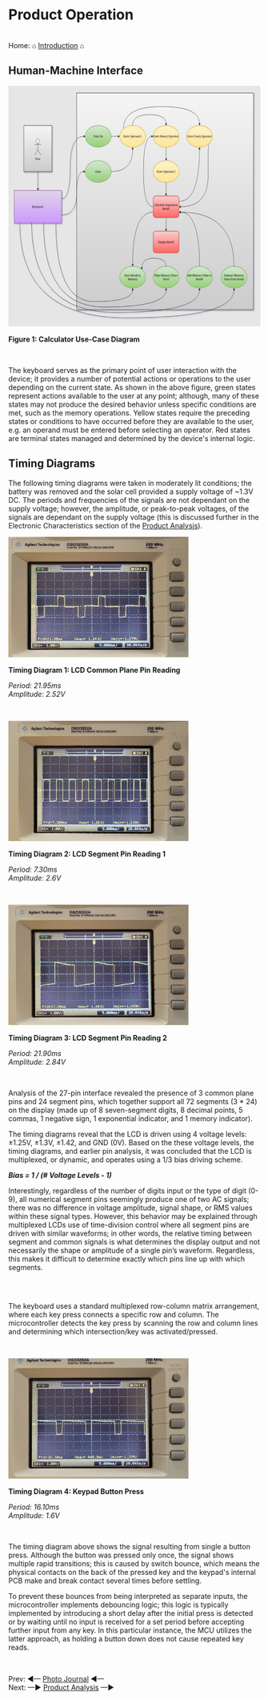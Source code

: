 # Product Operation

<br> Home: &#x2302; [Introduction](../index.md) &#x2302;  

##

## Human-Machine Interface

<img src="../images/diagrams/use-case.jpg" width="" height="480"
alt="Calculator Use-Case Diagram"
title="Calculator Use-Case Diagram">

**Figure 1: Calculator Use-Case Diagram**

<br>

The keyboard serves as the primary point of user interaction with the device; it provides a number of potential actions or operations to the user depending on the current state. As shown in the above figure, green states represent actions available to the user at any point; although, many of these states may not produce the desired behavior unless specific conditions are met, such as the memory operations. Yellow states require the preceding states or conditions to have occurred before they are available to the user, e.g. an operand must be entered before selecting an operator. Red states are terminal states managed and determined by the device's internal logic.

## Timing Diagrams

The following timing diagrams were taken in moderately lit conditions; the battery was removed and the solar cell provided a supply voltage of ~1.3V DC. The periods and frequencies of the signals are not dependant on the  supply voltage; however, the amplitude, or peak-to-peak voltages, of the signals are dependant on the supply voltage (this is discussed further in the Electronic Characteristics section of the [Product Analysis](../html/analysis.md)).

<img src="../images/timing/1.jpg" width="360" height="240"
alt="LCD Common Plane Timing Diagram"
title="LCD Common Plane Timing Diagram">

**Timing Diagram 1: LCD Common Plane Pin Reading**

*Period: 21.95ms*  
*Amplitude: 2.52V*

<br>

<img src="../images/timing/2.jpg" width="360" height="240"
alt="LCD Segment Timing Diagram 1"
title="LCD Segment Timing Diagram 1">

**Timing Diagram 2: LCD Segment Pin Reading 1**

*Period: 7.30ms*  
*Amplitude: 2.6V*

<br>

<img src="../images/timing/3.jpg" width="360" height="240"
alt="LCD Segment Timing Diagram 2"
title="LCD Segment Timing Diagram 2">

**Timing Diagram 3: LCD Segment Pin Reading 2**

*Period: 21.90ms*  
*Amplitude: 2.84V*

<br>

Analysis of the 27-pin interface revealed the presence of 3 common plane pins and 24 segment pins, which together support all 72 segments (3 * 24) on the display (made up of 8 seven-segment digits, 8 decimal points, 5 commas, 1 negative sign, 1 exponential indicator, and 1 memory indicator).

The timing diagrams reveal that the LCD is driven using 4 voltage levels: ±1.25V, ±1.3V, ±1.42, and GND (0V). Based on the these voltage levels, the timing diagrams, and earlier pin analysis, it was concluded that the LCD is multiplexed, or dynamic, and operates using a 1/3 bias driving scheme.

***Bias = 1 / (# Voltage Levels - 1)***

Interestingly, regardless of the number of digits input or the type of digit (0-9), all numerical segment pins seemingly produce one of two AC signals; there was no difference in voltage amplitude, signal shape, or RMS values within these signal types. However, this behavior may be explained through multiplexed LCDs use of time-division control where all segment pins are driven with similar waveforms; in other words, the relative timing between segment and common signals is what determines the display output and not necessarily the shape or amplitude of a single pin’s waveform. Regardless, this makes it difficult to determine exactly which pins line up with which segments.

##

<br>

The keyboard uses a standard multiplexed row-column matrix arrangement, where each key press connects a specific row and column. The microcontroller detects the key press by scanning the row and column lines and determining which intersection/key was activated/pressed.

<br>

<img src="../images/timing/4.jpg" width="360" height="240"
alt="Keypad Button Press Timing Diagram"
title="Keypad Button Press Timing Diagram">

**Timing Diagram 4: Keypad Button Press**  

*Period: 16.10ms*  
*Amplitude: 1.6V*

<br>

The timing diagram above shows the signal resulting from single a button press. Although the button was pressed only once, the signal shows multiple rapid transitions; this is caused by switch bounce, which means the physical contacts on the back of the pressed key and the keypad's internal PCB make and break contact several times before settling.

To prevent these bounces from being interpreted as separate inputs, the microcontroller implements debouncing logic; this logic is typically implemented by introducing a short delay after the initial press is detected or by waiting until no input is received for a set period before accepting further input from any key. In this particular instance, the MCU utilizes the latter approach, as holding a button down does not cause repeated key reads.

##

<br> Prev: ◄— [Photo Journal](../html/journal.md) ◄—  
Next: —► [Product Analysis](../html/analysis.md) —►

##

